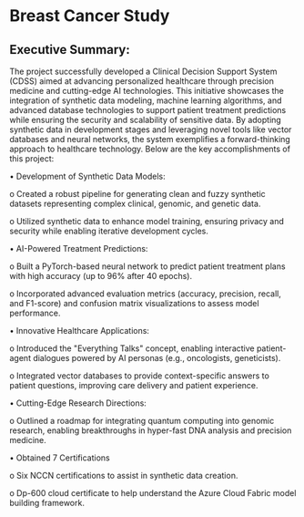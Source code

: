 # Breast Cancer Study
## Executive Summary:
The project successfully developed a Clinical Decision Support System (CDSS) aimed at advancing personalized healthcare through precision medicine and cutting-edge AI technologies. This initiative showcases the integration of synthetic data modeling, machine learning algorithms, and advanced database technologies to support patient treatment predictions while ensuring the security and scalability of sensitive data. By adopting synthetic data in development stages and leveraging novel tools like vector databases and neural networks, the system exemplifies a forward-thinking approach to healthcare technology. Below are the key accomplishments of this project:

•	Development of Synthetic Data Models:

o	Created a robust pipeline for generating clean and fuzzy synthetic datasets representing complex clinical, genomic, and genetic data.

o	Utilized synthetic data to enhance model training, ensuring privacy and security while enabling iterative development cycles.

•	AI-Powered Treatment Predictions:

o	Built a PyTorch-based neural network to predict patient treatment plans with high accuracy (up to 96% after 40 epochs).

o	Incorporated advanced evaluation metrics (accuracy, precision, recall, and F1-score) and confusion matrix visualizations to assess model performance.

•	Innovative Healthcare Applications:

o	Introduced the "Everything Talks" concept, enabling interactive patient-agent dialogues powered by AI personas (e.g., oncologists, geneticists).

o	Integrated vector databases to provide context-specific answers to patient questions, improving care delivery and patient experience.

•	Cutting-Edge Research Directions:

o	Outlined a roadmap for integrating quantum computing into genomic research, enabling breakthroughs in hyper-fast DNA analysis and precision medicine.

•	Obtained 7 Certifications

o	Six NCCN certifications to assist in synthetic data creation.

o	Dp-600 cloud certificate to help understand the Azure Cloud Fabric model building framework.


